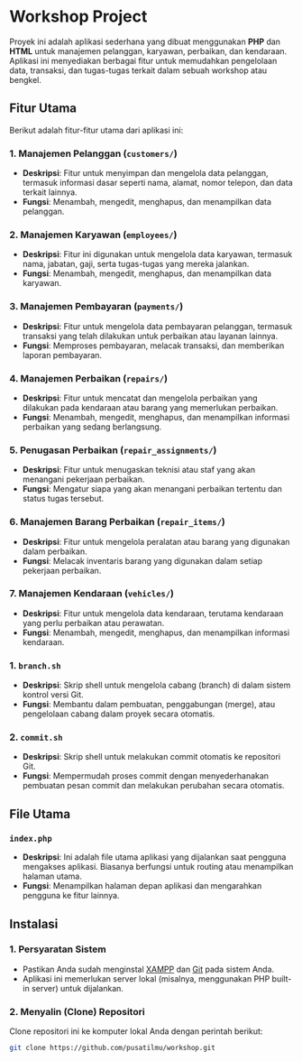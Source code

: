 # Workshop Project

Proyek ini adalah aplikasi sederhana yang dibuat menggunakan **PHP** dan **HTML** untuk manajemen pelanggan, karyawan, perbaikan, dan kendaraan. Aplikasi ini menyediakan berbagai fitur untuk memudahkan pengelolaan data, transaksi, dan tugas-tugas terkait dalam sebuah workshop atau bengkel.

## Fitur Utama

Berikut adalah fitur-fitur utama dari aplikasi ini:

### 1. **Manajemen Pelanggan (`customers/`)**
   - **Deskripsi**: Fitur untuk menyimpan dan mengelola data pelanggan, termasuk informasi dasar seperti nama, alamat, nomor telepon, dan data terkait lainnya.
   - **Fungsi**: Menambah, mengedit, menghapus, dan menampilkan data pelanggan.

### 2. **Manajemen Karyawan (`employees/`)**
   - **Deskripsi**: Fitur ini digunakan untuk mengelola data karyawan, termasuk nama, jabatan, gaji, serta tugas-tugas yang mereka jalankan.
   - **Fungsi**: Menambah, mengedit, menghapus, dan menampilkan data karyawan.

### 3. **Manajemen Pembayaran (`payments/`)**
   - **Deskripsi**: Fitur untuk mengelola data pembayaran pelanggan, termasuk transaksi yang telah dilakukan untuk perbaikan atau layanan lainnya.
   - **Fungsi**: Memproses pembayaran, melacak transaksi, dan memberikan laporan pembayaran.

### 4. **Manajemen Perbaikan (`repairs/`)**
   - **Deskripsi**: Fitur untuk mencatat dan mengelola perbaikan yang dilakukan pada kendaraan atau barang yang memerlukan perbaikan.
   - **Fungsi**: Menambah, mengedit, menghapus, dan menampilkan informasi perbaikan yang sedang berlangsung.

### 5. **Penugasan Perbaikan (`repair_assignments/`)**
   - **Deskripsi**: Fitur untuk menugaskan teknisi atau staf yang akan menangani pekerjaan perbaikan.
   - **Fungsi**: Mengatur siapa yang akan menangani perbaikan tertentu dan status tugas tersebut.

### 6. **Manajemen Barang Perbaikan (`repair_items/`)**
   - **Deskripsi**: Fitur untuk mengelola peralatan atau barang yang digunakan dalam perbaikan.
   - **Fungsi**: Melacak inventaris barang yang digunakan dalam setiap pekerjaan perbaikan.

### 7. **Manajemen Kendaraan (`vehicles/`)**
   - **Deskripsi**: Fitur untuk mengelola data kendaraan, terutama kendaraan yang perlu perbaikan atau perawatan.
   - **Fungsi**: Menambah, mengedit, menghapus, dan menampilkan informasi kendaraan.

### 1. **`branch.sh`**
   - **Deskripsi**: Skrip shell untuk mengelola cabang (branch) di dalam sistem kontrol versi Git.
   - **Fungsi**: Membantu dalam pembuatan, penggabungan (merge), atau pengelolaan cabang dalam proyek secara otomatis.

### 2. **`commit.sh`**
   - **Deskripsi**: Skrip shell untuk melakukan commit otomatis ke repositori Git.
   - **Fungsi**: Mempermudah proses commit dengan menyederhanakan pembuatan pesan commit dan melakukan perubahan secara otomatis.

## File Utama

### **`index.php`**
   - **Deskripsi**: Ini adalah file utama aplikasi yang dijalankan saat pengguna mengakses aplikasi. Biasanya berfungsi untuk routing atau menampilkan halaman utama.
   - **Fungsi**: Menampilkan halaman depan aplikasi dan mengarahkan pengguna ke fitur lainnya.

## Instalasi

### 1. **Persyaratan Sistem**
   - Pastikan Anda sudah menginstal [XAMPP](https://www.apachefriends.org/download.html) dan [Git](https://git-scm.com/downloads) pada sistem Anda.
   - Aplikasi ini memerlukan server lokal (misalnya, menggunakan PHP built-in server) untuk dijalankan.

### 2. **Menyalin (Clone) Repositori**

   Clone repositori ini ke komputer lokal Anda dengan perintah berikut:

   ```bash
   git clone https://github.com/pusatilmu/workshop.git
